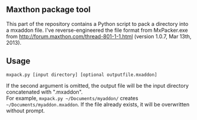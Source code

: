 ## Maxthon package tool

This part of the repository contains a Python script to pack a directory into a
mxaddon file. I've reverse-engineered the file format from MxPacker.exe from
http://forum.maxthon.com/thread-801-1-1.html (version 1.0.7, Mar 13th, 2013).

## Usage

```
mxpack.py [input directory] [optional outputfile.mxaddon]
```

If the second argument is omitted, the output file will be the input directory
concatenated with ".mxaddon".  
For example, `mxpack.py ~/Documents/myaddon/` creates `~/Documents/myaddon.mxaddon`.
If the file already exists, it will be overwritten without prompt.
